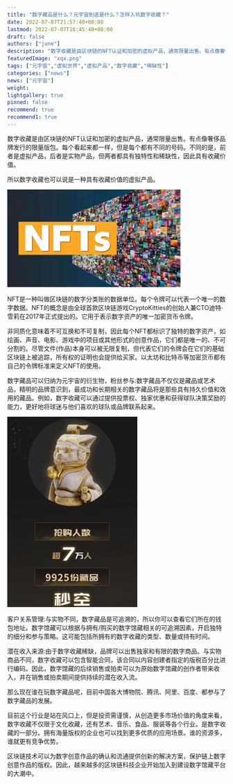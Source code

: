 ```yaml
---
title: "数字藏品是什么？元宇宙到底是什么？怎样入坑数字收藏？"
date: 2022-07-07T21:57:40+08:00
lastmod: 2022-07-07T16:45:40+08:00
draft: false
authors: ["june"]
description: "数字收藏是由区块链的NFT认证和加密的虚拟产品，通常限量出售。有点像奢侈品牌发行的限量版包。每个看起来都一样，但是每个都有不同的号码。不同的是，前者是虚拟产品，后者是实物产品，但两者都具有独特性和稀缺性，因此具有收藏价值。所以数字收藏也可以说是一种具有收藏价值的虚拟产品。"
featuredImage: "xqx.png"
tags: ["元宇宙","虚拟世界","虚拟产品","数字收藏","稀缺性"]
categories: ["news"]
news: ["元宇宙"]
weight: 
lightgallery: true
pinned: false
recommend: true
recommend1: true
---
```


数字收藏是由区块链的NFT认证和加密的虚拟产品，通常限量出售。有点像奢侈品牌发行的限量版包。每个看起来都一样，但是每个都有不同的号码。不同的是，前者是虚拟产品，后者是实物产品，但两者都具有独特性和稀缺性，因此具有收藏价值。

所以数字收藏也可以说是一种具有收藏价值的虚拟产品。

![元宇宙藏品](xqx.png)



NFT是一种叫做区块链的数字分类账的数据单位。每个令牌可以代表一个唯一的数字数据。NFT的概念是由全球首款区块链游戏CryptoKitties的创始人兼CTO迪特·雪莉在2017年正式提出的。它用于表示数字资产的唯一加密货币令牌。

非同质化意味着不可互换和不可复制，因此每个NFT都标识了独特的数字资产，如绘画、声音、电影、游戏中的项目或其他形式的创意作品，它们都是唯一的、不可分割的。尽管文件(作品)本身可以被无限复制，但代表它们的令牌会在它们的基础区块链上被追踪，所有权的证明也会提供给买家。以太坊和比特币等加密货币都有自己的令牌标准来定义NFT的使用。

数字藏品可以归纳为元宇宙的衍生物，粉丝参与:数字藏品不仅仅是藏品或艺术品，精明的品牌意识到，最成功和长期相关的数字藏品将是那些具有持久价值和效用的藏品。例如，数字收藏可以通过提供投票权、独家优惠和获得球队决策奖励的能力，更好地将球迷与他们喜欢的球队或品牌联系起来。

![元宇宙藏品](hus.png)



客户关系管理:与实物不同，数字藏品是可追溯的，所以你可以查看它们所在的钱包地址。数字馆藏可以根据与拥有/购买的数字馆藏相关的可追溯因素，开启独特的细分和参与策略。这可能包括所拥有的数字收藏的类型、数量或持有时间。

潜在收入来源:由于数字收藏稀缺，品牌可以出售独家和有限的数字商品。与实物商品不同，数字收藏可以包含智能合同，该合同以内容创建者指定的版税百分比进行编码。因此，数字馆藏的后续销售或拍卖可以为原始数字馆藏的创作者带来收入，并在销售或拍卖期间提供持续的潜在收入流。

那么现在谁在玩数字藏品呢，目前中国各大博物院、腾讯、阿里、百度、都参与了数字藏品的发展。

目前这个行业是站在风口上，但是投资需谨慎，从创造更多市场价值的角度来看，数字收藏不仅限于文化收藏，还有艺术、音乐、食品、服装等各个行业。是数字收藏的一部分。拥有海量版权的企业也可以找到更多优质的应用场景。谁的资源多，谁就更有竞争优势。

区块链技术可以为数字创意作品的确认和流通提供创新的解决方案，保护链上数字创意作品的版权。因此，越来越多的区块链科技企业开始加入到建设数字馆藏平台的大潮中。